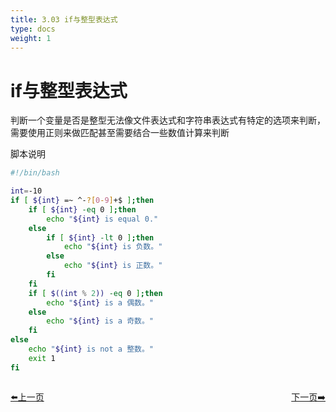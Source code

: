```yaml
---
title: 3.03 if与整型表达式
type: docs
weight: 1
---  
```


# if与整型表达式   
判断一个变量是否是整型无法像文件表达式和字符串表达式有特定的选项来判断，需要使用正则来做匹配甚至需要结合一些数值计算来判断   

脚本说明   
```bash
#!/bin/bash

int=-10
if [ ${int} =~ ^-?[0-9]+$ ];then
    if [ ${int} -eq 0 ];then
        echo "${int} is equal 0."
    else
        if [ ${int} -lt 0 ];then
            echo "${int} is 负数。"
        else
            echo "${int} is 正数。"
        fi
    fi
    if [ $((int % 2)) -eq 0 ];then
        echo "${int} is a 偶数。"
    else
        echo "${int} is a 奇数。"
    fi
else
    echo "${int} is not a 整数。"
    exit 1
fi
```    

<div style="display: flex;justify-content: space-between;align-items: center;">
<p><a href="https://books.linuxwt.com/linuxwtbash/ChapterThree/If_Charexpression">⬅️上一页</a></p>
<p><a href="https://books.linuxwt.com/linuxwtbash/ChapterThree/If_Fuhecommand">下一页➡️</a></p>
</div>
